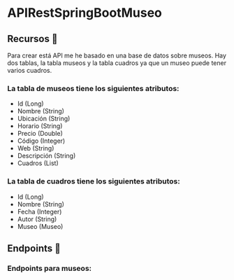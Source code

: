 # APIRestSpringBootMuseo
## Recursos 📂
Para crear está API me he basado en una base de datos sobre museos. Hay dos tablas, la tabla museos y la tabla cuadros ya que un museo puede tener varios cuadros.
### La tabla de museos tiene los siguientes atributos:
- Id (Long)
- Nombre (String)
- Ubicación (String)
- Horario (String)
- Precio (Double)
- Código (Integer)
- Web (String)
- Descripción (String)
- Cuadros (List<Cuadro>)
### La tabla de cuadros tiene los siguientes atributos:
- Id (Long)
- Nombre (String)
- Fecha (Integer)
- Autor (String)
- Museo (Museo)

## Endpoints 📌
### Endpoints para museos:
